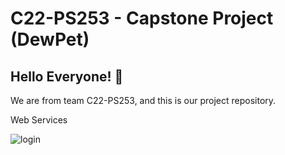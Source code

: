# C22-PS253 - Capstone Project (DewPet)

## Hello Everyone! :wave:

We are from team C22-PS253, and this is our project repository.

Web Services

![login](https://user-images.githubusercontent.com/79961627/171539651-72acbe42-aea2-4423-b0b5-b84c3be3ddd9.jpg)
